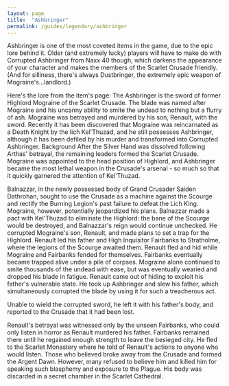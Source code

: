 ```yaml
---
layout: page
title:  "Ashbringer"
permalink: /guides/legendary/ashbringer
---
```


Ashbringer is one of the most coveted items in the game, due to the epic lore behind it. Older (and extremely lucky) players will have to make do with  Corrupted Ashbringer from Naxx 40 though, which darkens the appearance of your character and makes the members of the Scarlet Crusade friendly. (And for silliness, there's always  Dustbringer, the extremely epic weapon of Mograine's…landlord.)

Here's the lore from the item's page:
The Ashbringer is the sword of former Highlord Mograine of the Scarlet Crusade. The blade was named after Mograine and his uncanny ability to smite the undead to nothing but a flurry of ash. Mograine was betrayed and murdered by his son, Renault, with the sword. Recently it has been discovered that Mograine was reincarnated as a Death Knight by the lich Kel'Thuzad, and he still possesses Ashbringer, although it has been defiled by his murder and transformed into  Corrupted Ashbringer.
Background
After the Silver Hand was dissolved following Arthas' betrayal, the remaining leaders formed the Scarlet Crusade. Mograine was appointed to the head position of Highlord, and Ashbringer became the most lethal weapon in the Crusade's arsenal - so much so that it quickly garnered the attention of Kel'Thuzad.

Balnazzar, in the newly possessed body of Grand Crusader Saiden Dathrohan, sought to use the Crusade as a machine against the Scourge and rectify the Burning Legion's past failure to defeat the Lich King. Mograine, however, potentially jeopardized his plans. Balnazzar made a pact with Kel'Thuzad to eliminate the Highlord: the bane of the Scourge would be destroyed, and Balnazzar's reign would continue unchecked. He corrupted Mograine's son, Renault, and made plans to set a trap for the Highlord. Renault led his father and High Inquisitor Fairbanks to Stratholme, where the legions of the Scourge awaited them. Renault fled and hid while Mograine and Fairbanks fended for themselves. Fairbanks eventually became trapped alive under a pile of corpses. Mograine alone continued to smite thousands of the undead with ease, but was eventually wearied and dropped his blade in fatigue. Renault came out of hiding to exploit his father's vulnerable state. He took up Ashbringer and slew his father, which simultaneously corrupted the blade by using it for such a treacherous act.

Unable to wield the corrupted sword, he left it with his father's body, and reported to the Crusade that it had been lost.

Renault's betrayal was witnessed only by the unseen Fairbanks, who could only listen in horror as Renault murdered his father. Fairbanks remained there until he regained enough strength to leave the besieged city. He fled to the Scarlet Monastery where he told of Renault's actions to anyone who would listen. Those who believed broke away from the Crusade and formed the Argent Dawn. However, many refused to believe him and killed him for speaking such blasphemy and exposure to the Plague. His body was discarded in a secret chamber in the Scarlet Cathedral.